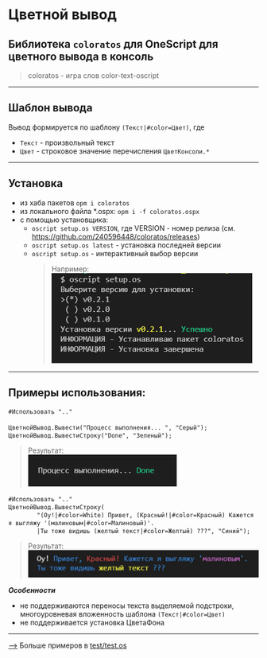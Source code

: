 # Цветной вывод

## Библиотека `coloratos` для OneScript для цветного вывода в консоль

> coloratos - игра слов color-text-oscript

----------------------------------------------------

## Шаблон вывода

Вывод формируется по шаблону `(Текст|#color=Цвет)`, где  
- `Текст` - произвольный текст  
- `Цвет` - строковое значение перечисления `ЦветКонсоли.*`

----------------------------------------------------

## Установка

- из хаба пакетов `opm i coloratos`
- из локального файла *.ospx: `opm i -f coloratos.ospx`
- с помощью установщика:
  -  `oscript setup.os VERSION`, где VERSION - номер релиза (см. https://github.com/240596448/coloratos/releases)
  - `oscript setup.os latest` - установка последней версии
  - `oscript setup.os` - интерактивный выбор версии  
    > Например:  
    ![doc/capture3.png](doc/capture3.png)

----------------------------------------------------


## Примеры использования:

```bsl
#Использовать ".."

ЦветнойВывод.Вывести("Процесс выполнения... ", "Серый");
ЦветнойВывод.ВывестиСтроку("Done", "Зеленый");
``` 
> Результат:  
![doc/capture1.png](doc/capture1.png)

```bsl
#Использовать ".."
ЦветнойВывод.ВывестиСтроку(
		"(Оу!|#color=White) Привет, (Красный!|#color=Красный) Кажется я выгляжу '(малиновым|#color=Малиновый)'.
		|Ты тоже видишь (желтый текст|#color=Желтый) ???", "Синий");
```
> Результат:  
![doc/capture2.png](doc/capture2.png)


***Особенности*** 
- не поддерживаются переносы текста выделяемой подстроки, многоуровневая вложенность шаблона `(Текст|#color=Цвет)`
- не поддерживается установка ЦветаФона
-------------------------------------------------
[-->](test/test.os) Больше примеров в [test/test.os](test/test.os)
